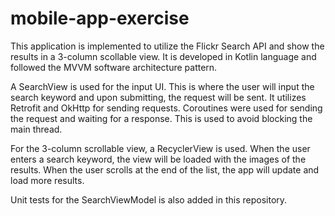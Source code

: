 # mobile-app-exercise

This application is implemented to utilize the Flickr Search API and show the results in a 3-column scollable view.
It is developed in Kotlin language and followed the MVVM software architecture pattern. 

A SearchView is used for the input UI. This is where the user will input the search keyword and upon submitting, the request will be sent.
It utilizes Retrofit and OkHttp for sending requests. 
Coroutines were used for sending the request and waiting for a response. This is used to avoid blocking the main thread.

For the 3-column scrollable view, a RecyclerView is used. When the user enters a search keyword, the view will be loaded with the images of the results.
When the user scrolls at the end of the list, the app will update and load more results.

Unit tests for the SearchViewModel is also added in this repository.
